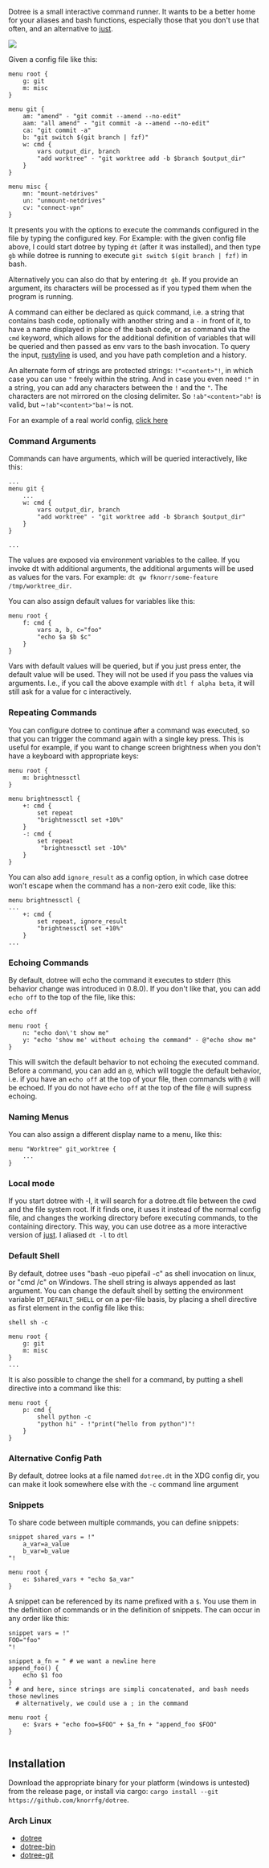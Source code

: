 Dotree is a small interactive command runner. It wants to be a better home for your
aliases and bash functions, especially those that you don't use that often, and an 
alternative to [just](https://github.com/casey/just).

![](./demo.gif)

Given a config file like this: 

```
menu root {
	g: git
	m: misc
}

menu git {
	am: "amend" - "git commit --amend --no-edit"
	aam: "all amend" - "git commit -a --amend --no-edit"
	ca: "git commit -a"
	b: "git switch $(git branch | fzf)"
	w: cmd {
		vars output_dir, branch
		"add worktree" - "git worktree add -b $branch $output_dir"
	}
}

menu misc {
	mn: "mount-netdrives"
	un: "unmount-netdrives"
	cv: "connect-vpn"
}
```

It presents you with the options to execute the commands configured in the file
by typing the configured key. For Example: with the given config file above, I could 
start dotree by typing `dt` (after it was installed), and then type `gb` while dotree is
running to execute `git switch $(git branch | fzf)` in bash. 

Alternatively you can also do that by entering `dt gb`. If you provide an argument, its
characters will be processed as if you typed them when the program is running.

A command can either be declared as quick command, i.e. a string that contains bash code,
optionally with another string and a `-` in front of it, to have a name displayed in place
of the bash code, or as command via the `cmd` keyword, which allows for the additional
definition of variables that will be queried and then passed as env vars to the bash invocation.
To query the input, [rustyline](https://github.com/kkawakam/rustyline) is used, and you have 
path completion and a history.

An alternate form of strings are protected strings: `!"<content>"!`, in which case you can use 
`"` freely within the string. And in case you even need `!"` in a string, you can add any
characters between the `!` and the `"`. The characters are not mirrored on the closing 
delimiter. So `!ab"<content>"ab!` is valid, but ~`!ab"<content>"ba!`~ is not.

For an example of a real world config, [click here](./example.dt)

### Command Arguments

Commands can have arguments, which will be queried interactively, like this:

```
...
menu git {
	...
	w: cmd {
		vars output_dir, branch
		"add worktree" - "git worktree add -b $branch $output_dir"
	}
}

...
```

The values are exposed via environment variables to the callee.
If you invoke dt with additional arguments, the additional arguments will be used as values
for the vars. For example: `dt gw fknorr/some-feature /tmp/worktree_dir`.

You can also assign default values for variables like this:

```
menu root {
	f: cmd {
		vars a, b, c="foo"
		"echo $a $b $c"
	}
}
```

Vars with default values will be queried, but if you just press enter,
the default value will be used. They will not be used if you pass the values
via arguments. I.e., if you call the above example with `dtl f alpha beta`, it will still ask
for a value for c interactively.

### Repeating Commands

You can configure dotree to continue after a command was executed, so that you can trigger 
the command again with a single key press. This is useful for example, if you want to 
change screen brightness when you don't have a keyboard with appropriate keys:

```
menu root {
	m: brightnessctl
}

menu brightnessctl {
	+: cmd {
		set repeat
		"brightnessctl set +10%"
	}
	-: cmd {
		set repeat
		 "brightnessctl set -10%"
	}
}
```

You can also add `ignore_result` as a config option, in which case dotree won't escape
when the command has a non-zero exit code, like this:

```
menu brightnessctl {
...
	+: cmd {
		set repeat, ignore_result
		"brightnessctl set +10%"
	}
...
```

### Echoing Commands 

By default, dotree will echo the command it executes to stderr (this behavior change was introduced in 0.8.0).
If you don't like that, you can add `echo off` to the top of the file, like this:

```
echo off

menu root {
	n: "echo don\'t show me"
	y: "echo 'show me' without echoing the command" - @"echo show me"
}
```

This will switch the default behavior to not echoing the executed command. Before a command, you can 
add an `@`, which will toggle the default behavior, i.e. if you have an `echo off` at the top of 
your file, then commands with `@` will be echoed. If you do not have `echo off` at the top of the file
`@` will supress echoing.


### Naming Menus

You can also assign a different display name to a menu, like this:

```
menu "Worktree" git_worktree {
	...
}
```

### Local mode

If you start dotree with -l, it will search for a dotree.dt file between the cwd and the file
system root. If it finds one, it uses it instead of the normal config file, and changes the
working directory before executing commands, to the containing directory. This way, you can 
use dotree as a more interactive version of [just](https://github.com/casey/just). I aliased
`dt -l` to `dtl`

### Default Shell

By default, dotree uses "bash -euo pipefail -c" as shell invocation on linux, or "cmd /c" on 
Windows. The shell string is always appended as last argument. You can change the default shell
by setting the environment variable `DT_DEFAULT_SHELL` or on a per-file basis, by placing
a shell directive as first element in the config file like this:

```
shell sh -c

menu root {
	g: git
	m: misc
}
...
```

It is also possible to change the shell for a command, by putting a shell directive into a
command like this:

```
menu root {
	p: cmd {
		shell python -c
		"python hi" - !"print("hello from python")"!
	}
}
```

### Alternative Config Path

By default, dotree looks at a file named `dotree.dt` in the XDG config dir, you can make 
it look somewhere else with the `-c` command line argument

### Snippets 

To share code between multiple commands, you can define snippets:

```
snippet shared_vars = !"
	a_var=a_value
	b_var=b_value
"!

menu root {
	e: $shared_vars + "echo $a_var"
}
```

A snippet can be referenced by its name prefixed with a `$`. You use them in the definition
of commands or in the definition of snippets. The can occur in any order like this:

```
snippet vars = !"
FOO="foo"	
"!

snippet a_fn = " # we want a newline here
append_foo() { 
	echo $1 foo
}
" # and here, since strings are simpli concatenated, and bash needs those newlines
  # alternatively, we could use a ; in the command

menu root {
	e: $vars + "echo foo=$FOO" + $a_fn + "append_foo $FOO"
}
	
```

## Installation

Download the appropriate binary for your platform (windows is untested) from the release page, 
or install via cargo: `cargo install --git https://github.com/knorrfg/dotree`.

### Arch Linux

- [dotree](https://aur.archlinux.org/packages/dotree)
- [dotree-bin](https://aur.archlinux.org/packages/dotree-bin)
- [dotree-git](https://aur.archlinux.org/packages/dotree-git)
